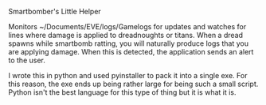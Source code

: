 Smartbomber's Little Helper

Monitors ~/Documents/EVE/logs/Gamelogs for updates and watches for lines where damage is applied to dreadnoughts or titans. When a dread spawns while smartbomb ratting, you will naturally produce logs that you are applying damage. When this is detected, the application sends an alert to the user.

I wrote this in python and used pyinstaller to pack it into a single exe. For this reason, the exe ends up being rather large for being such a small script. Python isn't the best language for this type of thing but it is what it is.